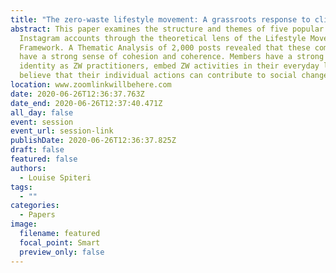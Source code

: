 ```yaml
---
title: "The zero-waste lifestyle movement: A grassroots response to climate change"
abstract: This paper examines the structure and themes of five popular ZW
  Instagram accounts through the theoretical lens of the Lifestyle Movement
  Framework. A Thematic Analysis of 2,000 posts revealed that these communities
  have a strong sense of cohesion and coherence. Members have a strong sense of
  identity as ZW practitioners, embed ZW activities in their everyday lives, and
  believe that their individual actions can contribute to social change.
location: www.zoomlinkwillbehere.com
date: 2020-06-26T12:36:37.763Z
date_end: 2020-06-26T12:37:40.471Z
all_day: false
event: session
event_url: session-link
publishDate: 2020-06-26T12:36:37.825Z
draft: false
featured: false
authors:
  - Louise Spiteri
tags:
  - ""
categories:
  - Papers
image:
  filename: featured
  focal_point: Smart
  preview_only: false
---
```

